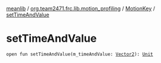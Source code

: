 [meanlib](../../index.md) / [org.team2471.frc.lib.motion_profiling](../index.md) / [MotionKey](index.md) / [setTimeAndValue](./set-time-and-value.md)

# setTimeAndValue

`open fun setTimeAndValue(m_timeAndValue: `[`Vector2`](../../org.team2471.frc.lib.vector/-vector2/index.md)`): `[`Unit`](https://kotlinlang.org/api/latest/jvm/stdlib/kotlin/-unit/index.html)